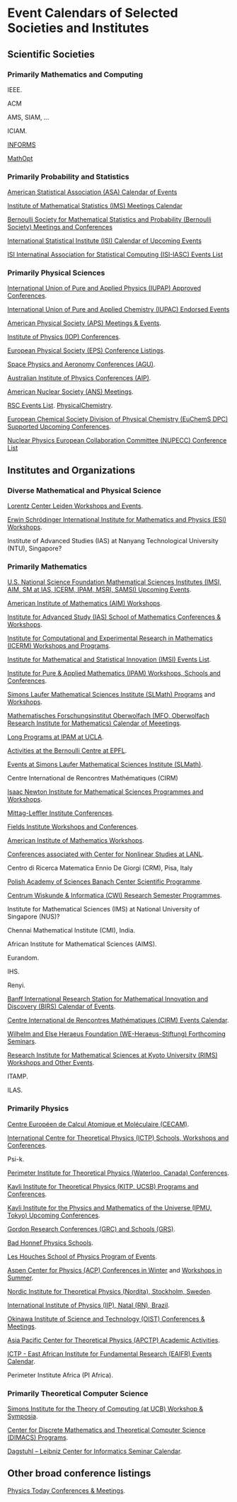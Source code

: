 <head>
  <meta charset="UTF-8">
  <link rel="stylesheet" href="assets/style.css">
</head>

# Event Calendars of Selected Societies and Institutes

## Scientific Societies

### Primarily Mathematics and Computing

IEEE.

ACM

AMS, SIAM, ...

ICIAM.

[INFORMS](https://www.informs.org/Meetings-Conferences)

[MathOpt](https://www.mathopt.org/?nav=meetings)

### Primarily Probability and Statistics

[American Statistical Association (ASA) Calendar of Events](https://ww2.amstat.org/dateline/)

[Institute of Mathematical Statistics (IMS) Meetings Calendar](https://imstat.org/meetings-calendar/)

[Bernoulli Society for Mathematical Statistics and Probability (Bernoulli Society) Meetings and Conferences](https://www.bernoullisociety.org/meetings)

[International Statistical Institute (ISI) Calendar of Upcoming Events](https://isi-web.org/calendar)

[ISI Internatinal Association for Statistical Computing (ISI-IASC) Events List](https://iasc-isi.org/events-all/)

### Primarily Physical Sciences

[International Union of Pure and Applied Physics (IUPAP) Approved Conferences](https://iupap.org/conferences/approved-conferences-of-the-year/).

[International Union of Pure and Applied Chemistry (IUPAC) Endorsed Events](https://iupac.org/events/)

[American Physical Society (APS) Meetings & Events](https://www.aps.org/meetings/).

[Institute of Physics (IOP) Conferences](https://www.iop.org/events).

[European Physical Society (EPS) Conference Listings](https://www.eps.org/page/events).

[Space Physics and Aeronomy Conferences (AGU)](https://www.agu.org/Events).

[Australian Institute of Physics Conferences (AIP)](https://www.aip.org/conferences).

[American Nuclear Society (ANS) Meetings](https://www.ans.org/meetings/).

[RSC Events List](https://www.rsc.org/events). [PhysicalChemistry](https://www.rsc.org/events/subject/physical).

[European Chemical Society Division of Physical Chemistry (EuChemS DPC) Supported Upcoming Conferences](https://www.euchems.eu/divisions/physical-chemistry-2/conferences/).

[Nuclear Physics European Collaboration Committee (NUPECC) Conference List](https://nupecc.org/?display=events)

## Institutes and Organizations

### Diverse Mathematical and Physical Science

[Lorentz Center Leiden Workshops and Events](https://www.lorentzcenter.nl/).

[Erwin Schrödinger International Institute for Mathematics and Physics (ESI) Workshops](https://www.esi.ac.at/events/workshops).

Institute of Advanced Studies (IAS) at Nanyang Technological University (NTU), Singapore?

### Primarily Mathematics

[U.S. National Science Foundation Mathematical Sciences Institutes (IMSI, AIM, SM at IAS, ICERM, IPAM, MSRI, SAMSI) Upcoming Events](https://mathinstitutes.org/events).

[American Institute of Mathematics (AIM) Workshops](https://aimath.org/workshops/).

[Institute for Advanced Study (IAS) School of Mathematics Conferences & Workshops](https://www.ias.edu/math/workshops).

[Institute for Computational and Experimental Research in Mathematics (ICERM) Workshops and Programs](https://icerm.brown.edu/programs).

[Institute for Mathematical and Statistical Innovation (IMSI) Events List](https://www.imsi.institute/events/).

[Institute for Pure & Applied Mathematics (IPAM) Workshops, Schools and Conferences](https://www.ipam.ucla.edu/programs/).

[Simons Laufer Mathematical Sciences Institute (SLMath) Programs](https://www.slmath.org/programs) and [Workshops](https://www.slmath.org/workshops).

[Mathematisches Forschungsinstitut Oberwolfach (MFO, Oberwolfach Research Institute for Mathematics) Calendar of Meeetings](https://www.mfo.de/scientific-program/meetings).

[Long Programs at IPAM at UCLA](https://www.ipam.ucla.edu/programs/long-programs/).

[Activities at the Bernoulli Centre at EPFL](https://bernoulli.epfl.ch/internal-programs/).

[Events at Simons Laufer Mathematical Sciences Institute (SLMath)](https://www.slmath.org/workshops).

Centre International de Rencontres Mathématiques (CIRM)

[Isaac Newton Institute for Mathematical Sciences Programmes and Workshops](https://www.newton.ac.uk/events/programmes-workshops/).

[Mittag-Leffler Institute Conferences](https://www.mittag-leffler.se/conferences/?).

[Fields Institute Workshops and Conferences](http://www.fields.utoronto.ca/activities/workshops).

[American Institute of Mathematics Workshops](https://aimath.org/workshops/).

[Conferences associated with Center for Nonlinear Studies at LANL](https://cnls.lanl.gov/external/Conferences.php).

Centro di Ricerca Matematica Ennio De Giorgi (CRM), Pisa, Italy

[Polish Academy of Sciences Banach Center Scientific Programme](https://www.impan.pl/en/bc-conferences).

[Centrum Wiskunde & Informatica (CWI) Research Semester Programmes](https://www.cwi.nl/en/events/cwi-research-semester-programmes/).

Institute for Mathematical Sciences (IMS) at National University of Singapore (NUS)?

Chennai Mathematical Institute (CMI), India.

African Institute for Mathematical Sciences (AIMS).

Eurandom.

IHS.

Renyi.

[Banff International Research Station for Mathematical Innovation and Discovery (BIRS) Calendar of Events](https://www.birs.ca/events/).

[Centre International de Rencontres Mathématiques (CIRM) Events Calendar](https://www.cirm-math.com/calendars.html).

[Wilhelm and Else Heraeus Foundation (WE-Heraeus-Stiftung) Forthcoming Seminars](https://www.we-heraeus-stiftung.de/veranstaltungen/kategorie/we-heraeus-seminar/).

[Research Institute for Mathematical Sciences at Kyoto University (RIMS) Workshops and Other Events](https://www.kurims.kyoto-u.ac.jp/kyoten/en/workshop.html).

ITAMP.

ILAS.

### Primarily Physics

[Centre Européen de Calcul Atomique et Moléculaire (CECAM)](https://www.cecam.org/program).

[International Centre for Theoretical Physics (ICTP) Schools, Workshops and Conferences](https://www.ictp.it/home/scientific-calendar?ty%5B56%5D=56&ty%5B54%5D=54&ty%5B55%5D=55&tt=).

Psi-k.

[Perimeter Institute for Theoretical Physics (Waterloo, Canada) Conferences](https://perimeterinstitute.ca/research/conferences).

[Kavli Institute for Theoretical Physics (KITP, UCSB) Programs and Conferences](https://www.kitp.ucsb.edu/activities).

[Kavli Institute for the Physics and Mathematics of the Universe (IPMU, Tokyo) Upcoming Conferences](https://research.ipmu.jp/seminar/?mode=conference_coming).

[Gordon Research Conferences (GRC) and Schools (GRS)](https://www.grc.org/find-a-conference/).

[Bad Honnef Physics Schools](https://www.dpg-physik.de/ueber-uns/physikzentrum-bad-honnef/bad-honnef-physics-schools).

[Les Houches School of Physics Program of Events](https://www.houches-school-physics.com/program/).

[Aspen Center for Physics (ACP) Conferences in Winter](https://aspenphys.org/winter-conferences/) and [Workshops in Summer](https://aspenphys.org/summer-workshops/).

[Nordic Institute for Theoretical Physics (Nordita), Stockholm, Sweden](https://nordita.org/events/conferences/).

[International Institute of Physics (IIP), Natal (RN), Brazil](https://www.iip.ufrn.br/events.php).

[Okinawa Institute of Science and Technology (OIST) Conferences & Meetings](https://www.oist.jp/conference).

[Asia Pacific Center for Theoretical Physics (APCTP) Academic Activities](https://www.apctp.org/theme/d/html/activities/01.php).

[ICTP - East African Institute for Fundamental Research (EAIFR) Events Calendar](https://eaifr.ictp.it/events/).

Perimeter Institute Africa (PI Africa).

### Primarily Theoretical Computer Science

[Simons Institute for the Theory of Computing (at UCB) Workshop & Symposia](https://simons.berkeley.edu/workshop-symposia).

[Center for Discrete Mathematics and Theoretical Computer Science (DIMACS) Programs](http://dimacs.rutgers.edu/programs/).

[Dagstuhl – Leibniz Center for Informatics Seminar Calendar](https://www.dagstuhl.de/en/seminars/seminar-calendar).

## Other broad conference listings

[Physics Today Conferences & Meetings](https://physicstoday.scitation.org/conferences).
